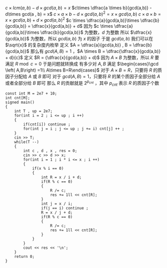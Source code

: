 $c\times lcm(a,b) - d\times gcd(a , b) = x$
$c\times \dfrac{a \times b}{gcd(a,b)} - d\times gcd(a , b) = x$
$c \times a\times b - d\times gcd(a , b)^2 = x \times gcd(a,b)$
$c \times a\times b = x \times gcd(a,b) + d\times gcd(a , b)^2$
$c \times \dfrac{a}{gcd(a,b)}\times \dfrac{b}{gcd(a,b)} = \dfrac{x}{gcd(a,b)} + d$
因为 $c \times \dfrac{a}{gcd(a,b)}\times \dfrac{b}{gcd(a,b)}$ 为整数，$d$ 为整数
所以 $\dfrac{x}{gcd(a,b)}$ 为整数，所以 $gcd(a,b)$ 为 $x$ 的因子
于是 $gcd(a,b)$ 我们可以在 $\sqrt{x}$ 的复杂度内枚举
定义 $A = \dfrac{a}{gcd(a,b)} , B = \dfrac{b}{gcd(a,b)}$
那么有 $gcd(A , B) =1$ ，$A \times B = \dfrac{\dfrac{x}{gcd(a,b)} + d}{c}$
定义 $R =  {\dfrac{x}{gcd(a,b)} + d}$
因为 $A \times B$ 为整数，所以 $R$ 要满足 $R\bmod c = 0$
于是问题就转换成 有多少对 $A,B$ 满足 $\begin{cases}\gcd \left( A,B\right) =1\\
A\times B=R\end{cases}$
对于 $A \times B= R$，只要将 $R$ 的质因子分配给 $A$ 或 $B$ 即可 
对于 $gcd(A , B) = 1$，只要将 $R$ 的某个质因子全部分给 $A$ 或者全部分给 $B$ 即可
那么 $R$ 的贡献就是 $2^{p_{cnt}}$ ，其中 $p_{cnt}$ 表示 $R$ 的质因子个数

```text
const int M = 2e7 + 10;
int cnt[M];
signed main()
{
	int T , up = 2e7;
	for(int i = 2 ; i <= up ; i ++)
	{
		if(cnt[i]) continue ;
		for(int j = i ; j <= up ; j += i) cnt[j] ++ ;
	}
	cin >> T;
	while(T --)
	{
		int c , d , x , res = 0;	
		cin >> c >> d >> x;
		for(int i = 1 ; i * i <= x ; i ++)
		{
			if(x % i == 0)
			{
				int R = x / i + d;
				if(R % c == 0)
				{
					R /= c;
					res += 1ll << cnt[R];	
				} 	
				int j = x / i;			
				if(j == i) continue ;			
				R = x / j + d;			
				if(R % c == 0)
				{
					R /= c;			
					res += 1ll << cnt[R];
				}
			}
		}	
		cout << res << '\n';
	}
	return 0;
}
```

